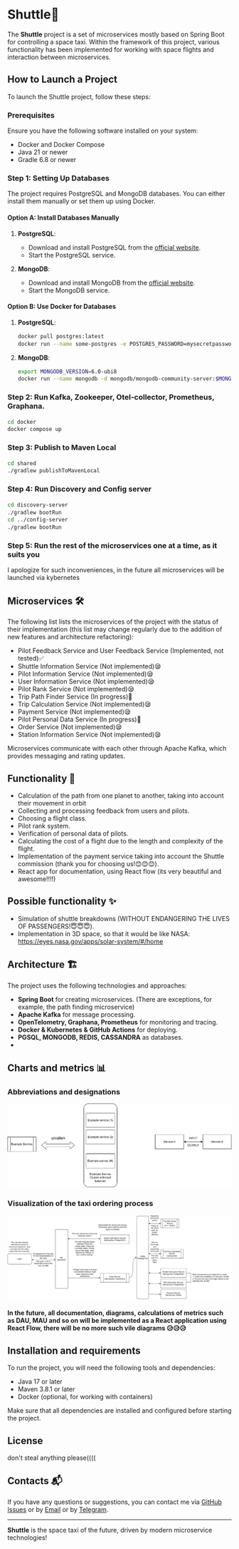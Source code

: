 # Shuttle🎇

The **Shuttle** project is a set of microservices mostly based on Spring Boot for controlling a space taxi. 
Within the framework of this project, various functionality has been implemented for working with space flights and interaction between microservices.

## How to Launch a Project

To launch the Shuttle project, follow these steps:

### Prerequisites

Ensure you have the following software installed on your system:
- Docker and Docker Compose
- Java 21 or newer
- Gradle 6.8 or newer

### Step 1: Setting Up Databases

The project requires PostgreSQL and MongoDB databases. You can either install them manually or set them up using Docker.

#### Option A: Install Databases Manually

1. **PostgreSQL**:
   - Download and install PostgreSQL from the [official website](https://www.postgresql.org/download/).
   - Start the PostgreSQL service.

2. **MongoDB**:
   - Download and install MongoDB from the [official website](https://www.mongodb.com/try/download/community).
   - Start the MongoDB service.

#### Option B: Use Docker for Databases
1. **PostgreSQL**:
   ```sh
   docker pull postgres:latest
   docker run --name some-postgres -e POSTGRES_PASSWORD=mysecretpassword -d postgres
   ```
2. **MongoDB**:
   ```sh
   export MONGODB_VERSION=6.0-ubi8
   docker run --name mongodb -d mongodb/mongodb-community-server:$MONGODB_VERSION
   ```
### Step 2: Run Kafka, Zookeeper, Otel-collector, Prometheus, Graphana.
   ```sh
   cd docker
   docker compose up
   ```
### Step 3: Publish to Maven Local
   ```sh
   cd shared
   ./gradlew publishToMavenLocal
   ```

### Step 4: Run Discovery and Config server
   ```sh
   cd discovery-server
   ./gradlew bootRun
   cd ../config-server
   ./gradlew bootRun
   ```
### Step 5: Run the rest of the microservices one at a time, as it suits you
  I apologize for such inconveniences, in the future all microservices will be launched via kybernetes

## Microservices 🛠️
The following list lists the microservices of the project with the status of their implementation 
(this list may change regularly due to the addition of new features and architecture refactoring):

- Pilot Feedback Service and User Feedback Service (Implemented, not tested)✅
- Shuttle Information Service (Not implemented)😪
- Pilot Information Service (Not implemented)😪
- User Information Service (Not implemented)😪
- Pilot Rank Service (Not implemented)😪
- Trip Path Finder Service (In progress)🔨
- Trip Calculation Service (Not implemented)😪
- Payment Service (Not implemented)😪
- Pilot Personal Data Service (In progress)🔨
- Order Service (Not implemented)😪
- Station Information Service (Not implemented)😪

Microservices communicate with each other through Apache Kafka, which provides messaging and rating updates.

## Functionality 🌌
- Calculation of the path from one planet to another, taking into account their movement in orbit
- Collecting and processing feedback from users and pilots.
- Choosing a flight class.
- Pilot rank system.
- Verification of personal data of pilots.
- Calculating the cost of a flight due to the length and complexity of the flight.
- Implementation of the payment service taking into account the Shuttle commission (thank you for choosing us!😊😊😊).
- React app for documentation, using React flow (its very beautiful and awesome!!!!)

## Possible functionality ✨
- Simulation of shuttle breakdowns (WITHOUT ENDANGERING THE LIVES OF PASSENGERS!😇😇😇).
- Implementation in 3D space, so that it would be like NASA: https://eyes.nasa.gov/apps/solar-system/#/home

## Architecture 🏗️

The project uses the following technologies and approaches:

- **Spring Boot** for creating microservices. (There are exceptions, for example, the path finding microservice)
- **Apache Kafka** for message processing.
- **OpenTelometry, Graphana, Prometheus** for monitoring and tracing.
- **Docker & Kubernetes & GitHub Actions** for deploying.
- **PGSQL, MONGODB, REDIS, CASSANDRA** as databases. 
- 
## Charts and metrics 📊
### Abbreviations and designations
![Order](documentation/microservices-abr.svg)
### Visualization of the taxi ordering process
![Order](documentation/microservices-make-order.svg)

#### In the future, all documentation, diagrams, calculations of metrics such as DAU, MAU and so on will be implemented as a React application using React Flow, there will be no more such vile diagrams 😥😥😥

## Installation and requirements

To run the project, you will need the following tools and dependencies:

- Java 17 or later
- Maven 3.8.1 or later
- Docker (optional, for working with containers)

Make sure that all dependencies are installed and configured before starting the project.

## License

don't steal anything please((((

## Contacts 📬

If you have any questions or suggestions, you can contact me via [GitHub Issues](https://github.com/ваш_пользовательский_имя/Shuttle/issues ) or by [Email](mailto:vkuksa.tech@outlook.com) or by [Telegram](https://t.me/vkuksatech).

---

**Shuttle** is the space taxi of the future, driven by modern microservice technologies!
